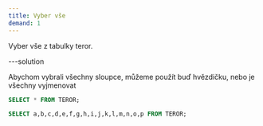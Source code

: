 ```yaml
---
title: Vyber vše
demand: 1
---
```


Vyber vše z tabulky teror.

---solution

Abychom vybrali všechny sloupce, můžeme použít buď hvězdičku, nebo je všechny vyjmenovat

```sql
SELECT * FROM TEROR;
```

```sql
SELECT a,b,c,d,e,f,g,h,i,j,k,l,m,n,o,p FROM TEROR;
```
